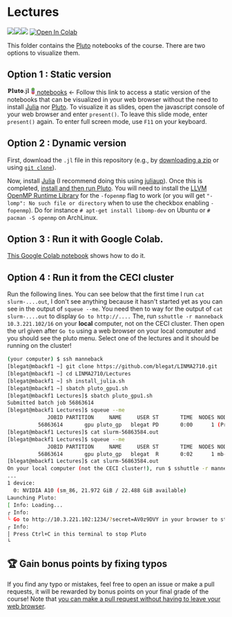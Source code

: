 # Lectures

[<img src="https://plutojl.org/assets/favicon.svg" height="20"/>![](https://img.shields.io/badge/Notebooks-View-blue.svg)<img src="https://plutojl.org/assets/favicon.svg" height="20"/>](https://blegat.github.io/LINMA2710/)
[<img src="https://colab.research.google.com/assets/colab-badge.svg" alt="Open In Colab"/>](https://colab.research.google.com/drive/1MWAwv3qeaX97nCNBc7adeukaK7vqc_KO?usp=sharing)

This folder contains the [Pluto](https://plutojl.org/) notebooks of the course. There are two options to visualize them.

## Option 1 : Static version

[<img src="https://raw.githubusercontent.com/fonsp/Pluto.jl/dd0ead4caa2d29a3a2cfa1196d31e3114782d363/frontend/img/logo_white_contour.svg" height="16"/> notebooks](https://blegat.github.io/LINMA2710/) ← Follow this link to access a static version of the notebooks that can be visualized in your web browser without the need to install [Julia](https://julialang.org/) nor [Pluto](https://plutojl.org/).
To visualize it as slides, open the javascript console of your web browser and enter `present()`. To leave this slide mode, enter `present()` again.
To enter full screen mode, use `F11` on your keyboard.

## Option 2 : Dynamic version

First, download the `.jl` file in this repository (e.g., by [downloading a zip](https://docs.github.com/en/get-started/start-your-journey/downloading-files-from-github) or using [`git clone`](https://docs.github.com/en/repositories/creating-and-managing-repositories/cloning-a-repository)).

Now, install [Julia](https://julialang.org/) (I recommend doing this using [juliaup](https://julialang.org/downloads/#juliaup_-_julia_version_manager)).
Once this is completed, [install and then run Pluto](https://plutojl.org/#install).
You will need to install the [LLVM OpenMP Runtime Library](https://openmp.llvm.org/) for the `-fopenmp` flag to work (or you will get `"-lomp": No such file or directory` when to use the checkbox enabling `-fopenmp`). Do for instance `# apt-get install libomp-dev` on Ubuntu or `# pacman -S openmp` on ArchLinux.

## Option 3 : Run it with Google Colab.

[This Google Colab notebook](https://colab.research.google.com/drive/1MWAwv3qeaX97nCNBc7adeukaK7vqc_KO?usp=sharing) shows how to do it.

## Option 4 : Run it from the CECI cluster

Run the following lines.
You can see below that the first time I run `cat slurm-....out`, I don't see anything because it hasn't started yet as you can see in the output of `squeue --me`.
You need then to way for the output of `cat slurm-....out` to display `Go to http://....`
The, run `sshuttle -r manneback 10.3.221.102/16` on your **local** computer, not on the CECI cluster.
Then open the url given after `Go to` using a web browser on your local computer and you should see the pluto menu. Select one of the lectures and it should be running on the cluster!
```sh
(your computer) $ ssh manneback
[blegat@mbackf1 ~] git clone https://github.com/blegat/LINMA2710.git
[blegat@mbackf1 ~] cd LINMA2710/Lectures
[blegat@mbackf1 ~] sh install_julia.sh
[blegat@mbackf1 ~] sbatch pluto_gpu1.sh
[blegat@mbackf1 Lectures]$ sbatch pluto_gpu1.sh
Submitted batch job 56863614
[blegat@mbackf1 Lectures]$ squeue --me
             JOBID PARTITION     NAME     USER ST       TIME  NODES NODELIST(REASON)
          56863614       gpu pluto_gp   blegat PD       0:00      1 (Priority)
[blegat@mbackf1 Lectures]$ cat slurm-56863584.out
[blegat@mbackf1 Lectures]$ squeue --me
             JOBID PARTITION     NAME     USER ST       TIME  NODES NODELIST(REASON)
          56863614       gpu pluto_gp   blegat  R       0:02      1 mb-icg102
[blegat@mbackf1 Lectures]$ cat slurm-56863584.out
On your local computer (not the CECI cluster!), run $ sshuttle -r manneback 10.3.221.102/16
...
1 device:
  0: NVIDIA A10 (sm_86, 21.972 GiB / 22.488 GiB available)
Launching Pluto:
[ Info: Loading...
┌ Info:
└ Go to http://10.3.221.102:1234/?secret=AV0z9DVY in your browser to start writing ~ have fun!
┌ Info:
│ Press Ctrl+C in this terminal to stop Pluto
└
```


## 🏆 Gain bonus points by fixing typos

If you find any typo or mistakes, feel free to open an issue or make a pull requests, it will be rewarded by bonus points on your final grade of the course! Note that [you can make a pull request without having to leave your web browser](https://docs.github.com/en/repositories/working-with-files/managing-files/editing-files).
